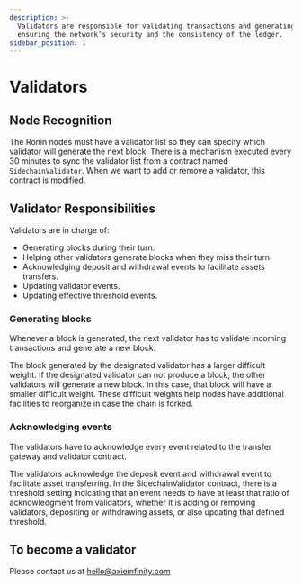 ```yaml
---
description: >-
  Validators are responsible for validating transactions and generating blocks,
  ensuring the network’s security and the consistency of the ledger.
sidebar_position: 1
---
```


# Validators

## Node Recognition

The Ronin nodes must have a validator list so they can specify which validator will generate the next block. There is a mechanism executed every 30 minutes to sync the validator list from a contract named `SidechainValidator`. When we want to add or remove a validator, this contract is modified.

## Validator Responsibilities

Validators are in charge of:

* Generating blocks during their turn.
* Helping other validators generate blocks when they miss their turn.
* Acknowledging deposit and withdrawal events to facilitate assets transfers.
* Updating validator events.
* Updating effective threshold events.

### Generating blocks

Whenever a block is generated, the next validator has to validate incoming transactions and generate a new block.

The block generated by the designated validator has a larger difficult weight. If the designated validator can not produce a block, the other validators will generate a new block. In this case, that block will have a smaller difficult weight. These difficult weights help nodes have additional facilities to reorganize in case the chain is forked.

### Acknowledging events

The validators have to acknowledge every event related to the transfer gateway and validator contract.

The validators acknowledge the deposit event and withdrawal event to facilitate asset transferring. In the SidechainValidator contract, there is a threshold setting indicating that an event needs to have at least that ratio of acknowledgment from validators, whether it is adding or removing validators, depositing or withdrawing assets, or also updating that defined threshold.

## To become a validator

Please contact us at hello@axieinfinity.com
